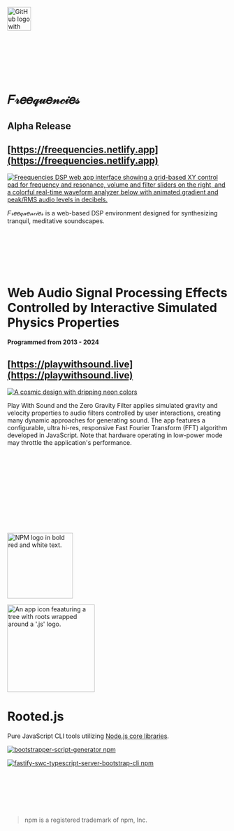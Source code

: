 <br>

<a href="https://gist.github.com/mattfsourcecode">
  <img src="https://img.shields.io/badge/Gist-303030?logo=github&labelColor=303030" alt="GitHub logo with the word 'Gist' next to it." style="height: 54px;">
</a>

<br>
<br>
<br>
<br>
<br>
<br>
<br>

# 𝐹𝓇𝑒𝑒𝓆𝓊𝑒𝓃𝒸𝒾𝑒𝓈

## Alpha Release

## [https://freequencies.netlify.app](https://freequencies.netlify.app)

[<img alt="Freequencies DSP web app interface showing a grid-based XY control pad for frequency and resonance, volume and filter sliders on the right, and a colorful real-time waveform analyzer below with animated gradient and peak/RMS audio levels in decibels." src="https://github.com/user-attachments/assets/19eecaf1-c6f6-4eac-8080-ab76c46e6b54">](https://freequencies.netlify.app)

𝐹𝓇𝑒𝑒𝓆𝓊𝑒𝓃𝒸𝒾𝑒𝓈 is a web-based DSP environment designed for synthesizing tranquil, meditative soundscapes.

<br>
<br>
<br>
<br>
<br>

# Web Audio Signal Processing Effects Controlled by Interactive Simulated Physics Properties

#### Programmed from 2013 - 2024

## [https://playwithsound.live](https://playwithsound.live)

[<img alt="A cosmic design with dripping neon colors" src="https://github.com/user-attachments/assets/07ab0aa3-9e97-4ae1-a572-49bdcae19e90">](https://playwithsound.live)

Play With Sound and the Zero Gravity Filter applies simulated gravity and velocity properties to audio filters controlled by user interactions, creating many dynamic approaches for generating sound. The app features a configurable, ultra hi-res, responsive Fast Fourier Transform (FFT) algorithm developed in JavaScript. Note that hardware operating in low-power mode may throttle the application's performance.

<br>
<br>
<br>
<br>
<br>
<br>
<br>
<br>
<br>
<br>

[<img width="150" alt="NPM logo in bold red and white text." src="https://github.com/user-attachments/assets/091f535d-9cce-4dae-8a54-c2b0b2b12bb0">](https://www.npmjs.com/~rootedjs)

[<img width="200" alt="An app icon feaaturing a tree with roots wrapped around a '.js' logo." src="https://github.com/user-attachments/assets/77ddfbb6-2b6b-497d-85fd-8fd56fef4aba">](https://www.npmjs.com/~rootedjs)

# Rooted.js

Pure JavaScript CLI tools utilizing [Node.js core libraries](https://nodejs.org/docs/latest/api/).

[![bootstrapper-script-generator npm](https://img.shields.io/npm/dt/bootstrapper-script-generator?label=bootstrapper-script-generator%20downloads&style=for-the-badge&color=003366&logo=npm&labelColor=303030)](https://www.npmjs.com/package/bootstrapper-script-generator)

[![fastify-swc-typescript-server-bootstrap-cli npm](https://img.shields.io/npm/dt/fastify-swc-typescript-server-bootstrap-cli?label=fastify-swc-ts-server-bootstrap-cli%20downloads&style=for-the-badge&color=003366&logo=npm&labelColor=303030)](https://www.npmjs.com/package/fastify-swc-typescript-server-bootstrap-cli)

<br>
<br>
<br>
<br>
<br>

> npm is a registered trademark of npm, Inc.

